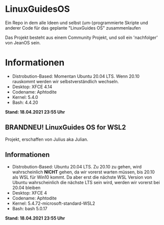# LinuxGuidesOS

Ein Repo in dem alle Ideen und selbst (um-)programmierte Skripte und anderer Code für das geplante "LinuxGuides OS" zusammenlaufen

Das Projekt besteht aus einem Community Projekt, und soll ein 'nachfolger' von JeanOS sein.  

# Informationen
- Distrobution-Based: Momentan Ubuntu 20.04 LTS. Wenn 20.10 rauskommt werden wir selbstverständlich wechseln.
- Desktop: XFCE 4.14
- Codename: Aphtodite
- Kernel: 5.4.0
- Bash: 4.4.20  
  
**Stand: 18.04.2021 23:55 Uhr**


## BRANDNEU! LinuxGuides OS for WSL2

Projekt, erschaffen von Julius aka Julian.

## Informationen

- Distrobution-Based: Ubuntu 20.04 LTS. Zu 20.10 zu gehen, wird wahrscheinlich **NICHT** gehen, da wir vorerst warten müssen, bis 20.10 als WSL für Win10 kommt. Da aber erst die nächste WSL Version von Ubuntu wahrscheinlich die nächste LTS sein wird, werden wir vorerst bei 20.04 bleiben
- Desktop: XFCE 4
- Codename: Aphtodite
- Kernel: 5.4.72-microsoft-standard-WSL2
- Bash: bash 5.0.17

**Stand: 18.04.2021 23:55 Uhr**
